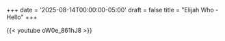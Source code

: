 +++
date = '2025-08-14T00:00:00-05:00'
draft = false
title = "Elijah Who - Hello"
+++

{{< youtube oW0e_861hJ8 >}}
